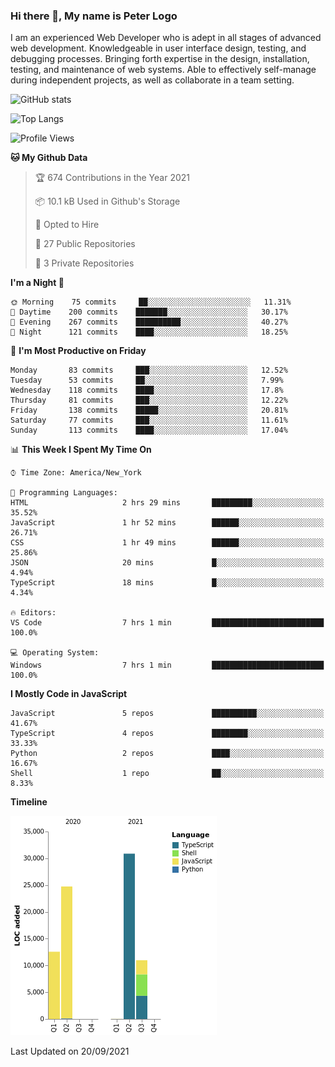 ### Hi there 👋, My name is Peter Logo

I am an experienced Web Developer who is adept in all stages of advanced web development. Knowledgeable in user interface design, 
testing, and debugging processes. Bringing forth expertise in the design, installation, testing, and maintenance of web systems. 
Able to effectively self-manage during independent projects, as well as collaborate in a team setting.

![GitHub stats](https://github-readme-stats.vercel.app/api?username=peterlogo&show_icons=true&count_private=true&theme=dark)

![Top Langs](https://github-readme-stats.vercel.app/api/top-langs/?username=peterlogo&theme=dark&layout=compact&langs_count=8)

<!--START_SECTION:waka-->
![Profile Views](http://img.shields.io/badge/Profile%20Views-0-blue)

**🐱 My Github Data** 

> 🏆 674 Contributions in the Year 2021
 > 
> 📦 10.1 kB Used in Github's Storage 
 > 
> 💼 Opted to Hire
 > 
> 📜 27 Public Repositories 
 > 
> 🔑 3 Private Repositories  
 > 
**I'm a Night 🦉** 

```text
🌞 Morning    75 commits     ██░░░░░░░░░░░░░░░░░░░░░░░   11.31% 
🌆 Daytime    200 commits    ███████░░░░░░░░░░░░░░░░░░   30.17% 
🌃 Evening    267 commits    ██████████░░░░░░░░░░░░░░░   40.27% 
🌙 Night      121 commits    ████░░░░░░░░░░░░░░░░░░░░░   18.25%

```
📅 **I'm Most Productive on Friday** 

```text
Monday       83 commits     ███░░░░░░░░░░░░░░░░░░░░░░   12.52% 
Tuesday      53 commits     ██░░░░░░░░░░░░░░░░░░░░░░░   7.99% 
Wednesday    118 commits    ████░░░░░░░░░░░░░░░░░░░░░   17.8% 
Thursday     81 commits     ███░░░░░░░░░░░░░░░░░░░░░░   12.22% 
Friday       138 commits    █████░░░░░░░░░░░░░░░░░░░░   20.81% 
Saturday     77 commits     ███░░░░░░░░░░░░░░░░░░░░░░   11.61% 
Sunday       113 commits    ████░░░░░░░░░░░░░░░░░░░░░   17.04%

```


📊 **This Week I Spent My Time On** 

```text
⌚︎ Time Zone: America/New_York

💬 Programming Languages: 
HTML                     2 hrs 29 mins       █████████░░░░░░░░░░░░░░░░   35.52% 
JavaScript               1 hr 52 mins        ██████░░░░░░░░░░░░░░░░░░░   26.71% 
CSS                      1 hr 49 mins        ██████░░░░░░░░░░░░░░░░░░░   25.86% 
JSON                     20 mins             █░░░░░░░░░░░░░░░░░░░░░░░░   4.94% 
TypeScript               18 mins             █░░░░░░░░░░░░░░░░░░░░░░░░   4.34%

🔥 Editors: 
VS Code                  7 hrs 1 min         █████████████████████████   100.0%

💻 Operating System: 
Windows                  7 hrs 1 min         █████████████████████████   100.0%

```

**I Mostly Code in JavaScript** 

```text
JavaScript               5 repos             ██████████░░░░░░░░░░░░░░░   41.67% 
TypeScript               4 repos             ████████░░░░░░░░░░░░░░░░░   33.33% 
Python                   2 repos             ████░░░░░░░░░░░░░░░░░░░░░   16.67% 
Shell                    1 repo              ██░░░░░░░░░░░░░░░░░░░░░░░   8.33%

```


**Timeline**

![Chart not found](https://raw.githubusercontent.com/peterlogo/peterlogo/main/charts/bar_graph.png) 


 Last Updated on 20/09/2021
<!--END_SECTION:waka-->


